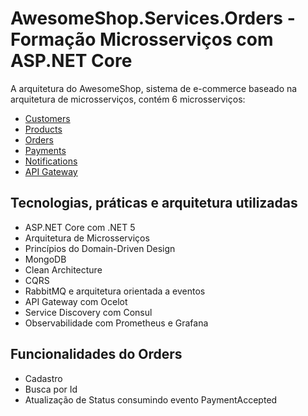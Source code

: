 # AwesomeShop.Services.Orders - Formação Microsserviços com ASP.NET Core

A arquitetura do AwesomeShop, sistema de e-commerce baseado na arquitetura de microsserviços, contém 6 microsserviços:
- [Customers](https://github.com/viiparente/AwesomeShop.Services.Customers)
- [Products](https://github.com/viiparente/AwesomeShop.Services.Products) 
- [Orders](https://github.com/viiparente/AwesomeShop.Services.Orders)
- [Payments](https://github.com/viiparente/AwesomeShop.Services.Payments)
- [Notifications](https://github.com/viiparente/AwesomeShop.Services.Notifications)
- [API Gateway](https://github.com/viiparente/AwesomeShop.Services.ApiGateway)

## Tecnologias, práticas e arquitetura utilizadas
- ASP.NET Core com .NET 5
- Arquitetura de Microsserviços
- Princípios do Domain-Driven Design
- MongoDB
- Clean Architecture
- CQRS
- RabbitMQ e arquitetura orientada a eventos
- API Gateway com Ocelot 
- Service Discovery com Consul
- Observabilidade com Prometheus e Grafana

## Funcionalidades do Orders
- Cadastro
- Busca por Id
- Atualização de Status consumindo evento PaymentAccepted
